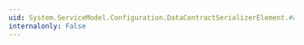 ```yaml
---
uid: System.ServiceModel.Configuration.DataContractSerializerElement.#ctor
internalonly: False
---
```

